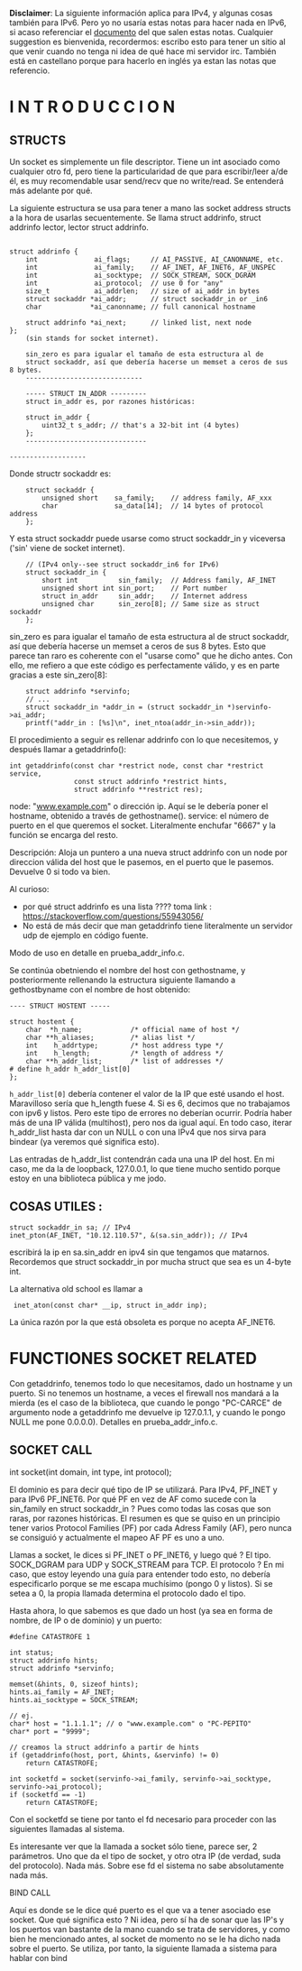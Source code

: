 **Disclaimer**: La siguiente información aplica para IPv4, y algunas cosas también para IPv6.
Pero yo no usaría estas notas para hacer nada en IPv6, si acaso referenciar
el [documento](http://beej.us/guide/bgnet/html/) del que salen estas notas.
Cualquier suggestion es bienvenida, recordermos: escribo esto para tener un sitio
al que venir cuando no tenga ni idea de qué hace mi servidor irc. También
está en castellano porque para hacerlo en inglés ya estan las notas que referencio.

# I N T R O D U C C I O N 

## STRUCTS

Un socket es simplemente un file descriptor. Tiene un int asociado como
cualquier otro fd, pero tiene la particularidad de que para
escribir/leer a/de él, es muy recomendable usar send/recv que no
write/read. Se entenderá más adelante por qué.

La siguiente estructura se usa para tener a mano las socket address structs a la hora de usarlas secuentemente. Se llama struct addrinfo, struct addrinfo lector, lector struct addrinfo.
```

struct addrinfo {
    int              ai_flags;     // AI_PASSIVE, AI_CANONNAME, etc.
    int              ai_family;    // AF_INET, AF_INET6, AF_UNSPEC
    int              ai_socktype;  // SOCK_STREAM, SOCK_DGRAM
    int              ai_protocol;  // use 0 for "any"
    size_t           ai_addrlen;   // size of ai_addr in bytes
    struct sockaddr *ai_addr;      // struct sockaddr_in or _in6
    char            *ai_canonname; // full canonical hostname

    struct addrinfo *ai_next;      // linked list, next node
};
    (sin stands for socket internet).

    sin_zero es para igualar el tamaño de esta estructura al de 
    struct sockaddr, así que debería hacerse un memset a ceros de sus 8 bytes.
    -----------------------------

    ----- STRUCT IN_ADDR ---------
    struct in_addr es, por razones históricas:

    struct in_addr {
        uint32_t s_addr; // that's a 32-bit int (4 bytes)
    };
    ------------------------------

------------------- 
```

Donde structr sockaddr es:

```
    struct sockaddr {
        unsigned short    sa_family;    // address family, AF_xxx
        char              sa_data[14];  // 14 bytes of protocol address
    };
```

Y esta struct sockaddr puede usarse como struct sockaddr_in y viceversa ('sin' viene de socket internet). 

```
    // (IPv4 only--see struct sockaddr_in6 for IPv6)
    struct sockaddr_in {
        short int          sin_family;  // Address family, AF_INET
        unsigned short int sin_port;    // Port number
        struct in_addr     sin_addr;    // Internet address
        unsigned char      sin_zero[8]; // Same size as struct sockaddr
    };
```

sin_zero es para igualar el tamaño de esta estructura al de struct sockaddr, así que debería hacerse un memset a ceros de sus 8 bytes. Esto que parece tan raro es coherente con el "usarse como" que he dicho antes. Con ello, me refiero a que este código es perfectamente válido, y es en parte gracias a este sin_zero[8]:

```
    struct addrinfo *servinfo;
    // ... 
    struct sockaddr_in *addr_in = (struct sockaddr_in *)servinfo->ai_addr;
    printf("addr_in : [%s]\n", inet_ntoa(addr_in->sin_addr));
```

El procedimiento a seguir es rellenar addrinfo con lo que necesitemos, y
después llamar a getaddrinfo():

```
int getaddrinfo(const char *restrict node, const char *restrict service,
                const struct addrinfo *restrict hints,
                struct addrinfo **restrict res);
```

node: "www.example.com" o dirección ip. Aquí se le debería poner el hostname, obtenido a través de gethostname().
service: el número de puerto en el que queremos el socket. Literalmente enchufar "6667" y la función se encarga del resto.

Descripción: Aloja un puntero a una nueva struct addrinfo con un node por direccion válida del host que le pasemos, en el puerto que le pasemos. Devuelve 0 si todo va bien. 

Al curioso:
 - por qué struct addrinfo es una lista ???? toma link :
    https://stackoverflow.com/questions/55943056/
 - No está de más decir que man getaddrinfo tiene literalmente un servidor
 udp de ejemplo en código fuente.

Modo de uso en detalle en prueba_addr_info.c.

Se continúa obetniendo el nombre del host con gethostname, y posteriormente rellenando la estructura siguiente llamando a gethostbyname con el nombre de host obtenido:

```
---- STRUCT HOSTENT -----

struct hostent {
    char  *h_name;            /* official name of host */
    char **h_aliases;         /* alias list */
    int    h_addrtype;        /* host address type */
    int    h_length;          /* length of address */
    char **h_addr_list;       /* list of addresses */
# define h_addr h_addr_list[0]
};
```
`h_addr_list[0]` debería contener el valor de la IP que esté usando el host. Maravilloso sería que h_length fuese 4. Si es 6, decimos que no trabajamos con ipv6 y listos. Pero este tipo de errores no deberían ocurrir. Podría haber más de una IP válida (multihost), pero nos da igual aquí. En todo caso, iterar h_addr_list hasta dar con un NULL o con una IPv4
que nos sirva para bindear (ya veremos qué significa esto).

Las entradas de h_addr_list contendrán cada una una IP del host. En mi caso, me da la de loopback, 127.0.0.1, lo que tiene mucho sentido porque estoy en una biblioteca pública y me jodo.

## COSAS UTILES :

```
struct sockaddr_in sa; // IPv4
inet_pton(AF_INET, "10.12.110.57", &(sa.sin_addr)); // IPv4
```

escribirá la ip en sa.sin_addr en ipv4 sin que tengamos que matarnos. Recordemos que struct sockaddr_in por mucha struct que sea es un 4-byte int. 

La alternativa old school es llamar a 
```
 inet_aton(const char* __ip, struct in_addr inp);
```

La única razón por la que está obsoleta es porque no acepta AF_INET6.

# FUNCTIONES SOCKET RELATED 

Con getaddrinfo, tenemos todo lo que necesitamos, dado un hostname y un puerto. Si no tenemos un hostname, a veces el firewall nos mandará a la mierda (es el caso de la biblioteca, que cuando le pongo "PC-CARCE" de argumento node a getaddrinfo me devuelve ip 127.0.1.1, y cuando le pongo NULL me pone 0.0.0.0). Detalles en prueba_addr_info.c.

## SOCKET CALL

int socket(int domain, int type, int protocol);

El dominio es para decir qué tipo de IP se utilizará. Para IPv4, PF_INET y
para IPv6 PF_INET6. Por qué PF en vez de AF como sucede con la sin_family 
en struct sockaddr_in ? Pues como todas las cosas que son raras, por razones
históricas. El resumen es que se quiso en un principio tener varios 
Protocol Families (PF) por cada Adress Family (AF), pero nunca se consiguió
y actualmente el mapeo AF PF es uno a uno.

Llamas a socket, le dices si PF_INET o PF_INET6, y luego qué ? El tipo. 
SOCK_DGRAM para UDP y SOCK_STREAM para TCP. El protocolo ? En mi caso, que
estoy leyendo una guía para entender todo esto, no debería especificarlo
porque se me escapa muchísimo (pongo 0 y listos). Si se setea a 0, la propia
llamada determina el protocolo dado el tipo.

Hasta ahora, lo que sabemos es que dado un host (ya sea en forma de nombre, de IP
o de dominio) y un puerto:

```
#define CATASTROFE 1

int status;
struct addrinfo hints;
struct addrinfo *servinfo;

memset(&hints, 0, sizeof hints);
hints.ai_family = AF_INET;
hints.ai_socktype = SOCK_STREAM;

// ej.
char* host = "1.1.1.1"; // o "www.example.com" o "PC-PEPITO"
char* port = "9999";

// creamos la struct addrinfo a partir de hints 
if (getaddrinfo(host, port, &hints, &servinfo) != 0)
    return CATASTROFE;

int socketfd = socket(servinfo->ai_family, servinfo->ai_socktype, servinfo->ai_protocol);
if (socketfd == -1)
    return CATASTROFE;
```

Con el socketfd se tiene por tanto el fd necesario para proceder
con las siguientes llamadas al sistema.

Es interesante ver que la llamada a socket sólo tiene, 
parece ser, 2 parámetros. Uno que da el tipo de socket, y otro otra
IP (de verdad, suda del protocolo).
Nada más. Sobre ese fd el sistema no sabe absolutamente nada más.

BIND CALL

Aquí es donde se le dice qué puerto es el que va a tener asociado ese
socket. Que qué significa esto ? Ni idea, pero sí ha de sonar que
las IP's y los puertos van bastante de la mano cuando se trata de servidores,
y como bien he mencionado antes, al socket de momento no se le ha dicho
nada sobre el puerto. Se utiliza, por tanto, la siguiente llamada a sistema para hablar con bind



